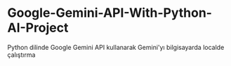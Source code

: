 # Google-Gemini-API-With-Python-AI-Project
Python dilinde Google Gemini API kullanarak Gemini'yı bilgisayarda localde çalıştırma
